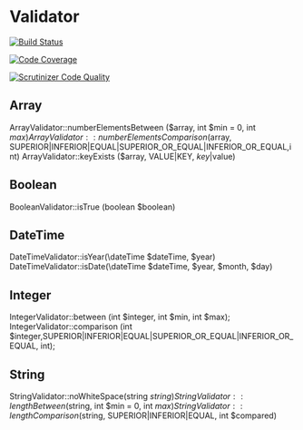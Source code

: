 # Validator

[![Build Status](https://travis-ci.org/vitrya/Validator_Bergheaud_Pauline.svg?branch=master)](https://travis-ci.org/vitrya/Validator_Bergheaud_Pauline)

[![Code Coverage](https://scrutinizer-ci.com/g/vitrya/Validator_Bergheaud_Pauline/badges/coverage.png?b=master)](https://scrutinizer-ci.com/g/vitrya/Validator_Bergheaud_Pauline/?branch=master)

[![Scrutinizer Code Quality](https://scrutinizer-ci.com/g/vitrya/Validator_Bergheaud_Pauline/badges/quality-score.png?b=master)](https://scrutinizer-ci.com/g/vitrya/Validator_Bergheaud_Pauline/?branch=master)

## Array
ArrayValidator::numberElementsBetween ($array, int $min = 0, int $max)
ArrayValidator::numberElementsComparison ($array, SUPERIOR|INFERIOR|EQUAL|SUPERIOR_OR_EQUAL|INFERIOR_OR_EQUAL,int)
ArrayValidator::keyExists ($array, VALUE|KEY, $key|$value)

## Boolean
BooleanValidator::isTrue (boolean $boolean)

## DateTime
DateTimeValidator::isYear(\dateTime $dateTime, $year)
DateTimeValidator::isDate(\dateTime $dateTime, $year, $month, $day)

## Integer
IntegerValidator::between (int $integer, int $min, int $max);
IntegerValidator::comparison (int $integer,SUPERIOR|INFERIOR|EQUAL|SUPERIOR_OR_EQUAL|INFERIOR_OR_EQUAL, int);

## String
StringValidator::noWhiteSpace(string $string)
StringValidator::lengthBetween ($string, int $min = 0, int $max)
StringValidator::lengthComparison ($string, SUPERIOR|INFERIOR|EQUAL, int $compared)


